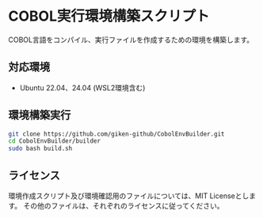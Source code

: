 # COBOL実行環境構築スクリプト

COBOL言語をコンパイル、実行ファイルを作成するための環境を構築します。

## 対応環境

- Ubuntu 22.04、24.04 (WSL2環境含む)

## 環境構築実行

``` sh
git clone https://github.com/giken-github/CobolEnvBuilder.git
cd CobolEnvBuilder/builder
sudo bash build.sh
```

## ライセンス

環境作成スクリプト及び環境確認用のファイルについては、MIT Licenseとします。
その他のファイルは、それぞれのライセンスに従ってください。
